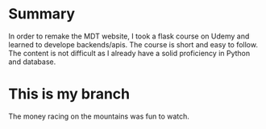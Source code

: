# Summary
In order to remake the MDT website, I took a flask course on Udemy and learned to develope backends/apis. The course is short and easy to follow. The content is not difficult as I already have a solid proficiency in Python and database.

# This is my branch
The money racing on the mountains was fun to watch.